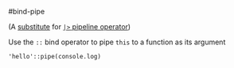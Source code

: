 #bind-pipe

(A [substitute][2] for [`|>` pipeline operator][1])

Use the `::` bind operator to pipe `this` to a function as its argument

    'hello'::pipe(console.log)



[1]: https://github.com/mindeavor/es-pipeline-operator
[2]: https://github.com/mindeavor/es-pipeline-operator/issues/30#issuecomment-168369229